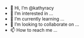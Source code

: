 - 👋 Hi, I’m @kathyracy
- 👀 I’m interested in ...
- 🌱 I’m currently learning ...
- 💞️ I’m looking to collaborate on ...
- 📫 How to reach me ...

<!---
kathyracy/kathyracy is a ✨ special ✨ repository because its `README.md` (this file) appears on your GitHub profile.
You can click the Preview link to take a look at your changes.
--->
